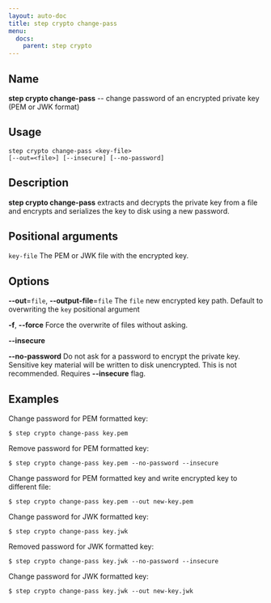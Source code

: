 ```yaml
---
layout: auto-doc
title: step crypto change-pass
menu:
  docs:
    parent: step crypto
---
```


## Name
**step crypto change-pass** -- change password of an encrypted private key (PEM or JWK format)

## Usage

```raw
step crypto change-pass <key-file>
[--out=<file>] [--insecure] [--no-password]
```

## Description

**step crypto change-pass** extracts and decrypts
the private key from a file and encrypts and serializes the key to disk using a
new password.

## Positional arguments

`key-file`
The PEM or JWK file with the encrypted key.

## Options


**--out**=`file`, **--output-file**=`file`
The `file` new encrypted key path. Default to overwriting the `key` positional argument

**-f**, **--force**
Force the overwrite of files without asking.

**--insecure**


**--no-password**
Do not ask for a password to encrypt the private key.
Sensitive key material will be written to disk unencrypted. This is not
recommended. Requires **--insecure** flag.

## Examples

Change password for PEM formatted key:
```shell
$ step crypto change-pass key.pem
```

Remove password for PEM formatted key:
```shell
$ step crypto change-pass key.pem --no-password --insecure
```

Change password for PEM formatted key and write encrypted key to different file:
```shell
$ step crypto change-pass key.pem --out new-key.pem
```

Change password for JWK formatted key:
```shell
$ step crypto change-pass key.jwk
```

Removed password for JWK formatted key:
```shell
$ step crypto change-pass key.jwk --no-password --insecure
```

Change password for JWK formatted key:
```shell
$ step crypto change-pass key.jwk --out new-key.jwk
```


